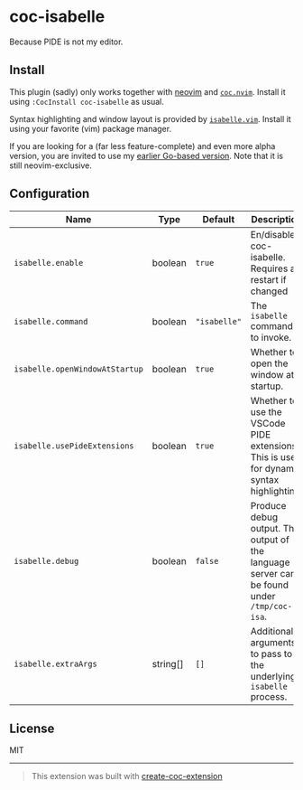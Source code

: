 # coc-isabelle

Because PIDE is not my editor.

## Install

This plugin (sadly) only works together with [neovim](https://neovim.io) and
[`coc.nvim`](https://github.com/neoclide/coc.nvim). Install it using
`:CocInstall coc-isabelle` as usual.

Syntax highlighting and window layout is provided by
[`isabelle.vim`](https://github.com/ThreeFx/isabelle.vim). Install it using your
favorite (vim) package manager.

If you are looking for a (far less feature-complete) and even more alpha
version, you are invited to use my [earlier Go-based
version](https://github.com/ThreeFx/isabelle-lsp). Note that it is still
neovim-exclusive.

## Configuration

|Name|Type|Default|Description|
|----|----|-------|-----------|
| `isabelle.enable` | boolean | `true` | En/disables coc-isabelle. Requires a restart if changed |
| `isabelle.command` | boolean | `"isabelle"` | The `isabelle` command to invoke. |
| `isabelle.openWindowAtStartup` | boolean | `true` | Whether to open the window at startup. |
| `isabelle.usePideExtensions` | boolean | `true` | Whether to use the VSCode PIDE extensions. This is used for dynamic syntax highlighting. |
| `isabelle.debug` | boolean | `false` | Produce debug output. The output of the language server can be found under `/tmp/coc-isa`. |
| `isabelle.extraArgs` | string[] | `[]` | Additional arguments to pass to the underlying `isabelle` process. |

## License

MIT

---

> This extension was built with [create-coc-extension](https://github.com/fannheyward/create-coc-extension)
